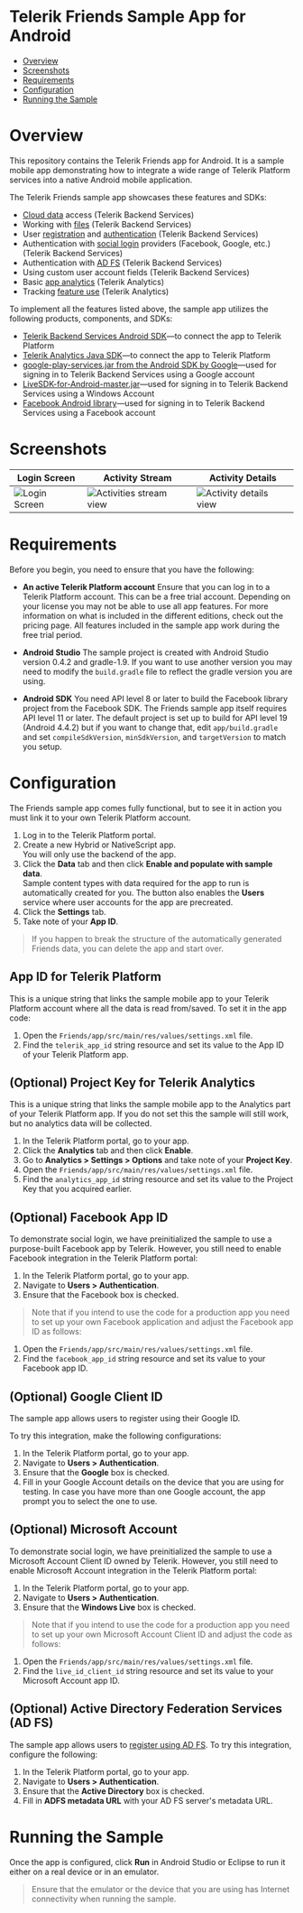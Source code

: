 
# Telerik Friends Sample App for Android

<a id="top"></a>
* [Overview](#overview)
* [Screenshots](#screenshots)
* [Requirements](#requirements)
* [Configuration](#configuration)
* [Running the Sample](#running-the-sample)

# Overview

This repository contains the Telerik Friends app for Android. It is a sample mobile app demonstrating how to integrate a wide range of Telerik Platform services into a native Android mobile application.

The Telerik Friends sample app showcases these features and SDKs:

- [Cloud data](http://docs.telerik.com/platform/backend-services/android/data/introduction) access (Telerik Backend Services)
- Working with [files](http://docs.telerik.com/platform/backend-services/android/files/introduction) (Telerik Backend Services)
- User [registration](http://docs.telerik.com/platform/backend-services/android/users/users-register) and [authentication](http://docs.telerik.com/platform/backend-services/android/users/users-authenticate) (Telerik Backend Services)
- Authentication with [social login](http://docs.telerik.com/platform/backend-services/android/users/social-login/introduction) providers (Facebook, Google, etc.) (Telerik Backend Services)
- Authentication with [AD FS](http://docs.telerik.com/platform/backend-services/android/users/adfs-login/introduction) (Telerik Backend Services)
- Using custom user account fields (Telerik Backend Services)
- Basic [app analytics](http://docs.telerik.com/platform/analytics/getting-started/introduction) (Telerik Analytics)
- Tracking [feature use](http://docs.telerik.com/platform/analytics/client/reports/feature-use) (Telerik Analytics)

To implement all the features listed above, the sample app utilizes the following products, components, and SDKs:

- [Telerik Backend Services Android SDK](http://docs.telerik.com/platform/backend-services/android/getting-started-android-sdk)&mdash;to connect the app to Telerik Platform
- [Telerik Analytics Java SDK](http://docs.telerik.com/platform/analytics/sdk/java/)&mdash;to connect the app to Telerik Platform
- [google-play-services.jar from the Android SDK by Google](http://developer.android.com/sdk/index.html)&mdash;used for signing in to Telerik Backend Services using a Google account
- [LiveSDK-for-Android-master.jar](https://github.com/liveservices/LiveSDK-for-Android)&mdash;used for signing in to Telerik Backend Services using a Windows Account
- [Facebook Android library](https://developers.facebook.com/docs/android/getting-started)&mdash;used for signing in to Telerik Backend Services using a Facebook account

# Screenshots

Login Screen|Activity Stream|Activity Details
---|---|---
![Login Screen](https://raw.githubusercontent.com/telerik/platform-friends-android/master/screenshots/android-login-screen.png)|![Activities stream view](https://raw.githubusercontent.com/telerik/platform-friends-android/master/screenshots/android-activities-stream.png)|![Activity details view](https://raw.githubusercontent.com/telerik/platform-friends-android/master/screenshots/android-activity-details.png)


# Requirements

Before you begin, you need to ensure that you have the following:

- **An active Telerik Platform account**
Ensure that you can log in to a Telerik Platform account. This can be a free trial account. Depending on your license you may not be able to use all app features. For more information on what is included in the different editions, check out the pricing page. All features included in the sample app work during the free trial period.

- **Android Studio** The sample project is created with Android Studio version 0.4.2 and gradle-1.9. If you want to use another version you may need to modify the `build.gradle` file to reflect the gradle version you are using.

- **Android SDK** You need API level 8 or later to build the Facebook library project from the Facebook SDK. The Friends sample app itself requires API level 11 or later. The default project is set up to build for API level 19 (Android 4.4.2) but if you want to change that, edit `app/build.gradle` and set `compileSdkVersion`, `minSdkVersion`, and `targetVersion` to match you setup.

# Configuration

The Friends sample app comes fully functional, but to see it in action you must link it to your own Telerik Platform account.

1. Log in to the Telerik Platform portal.
2. Create a new Hybrid or NativeScript app.<br>
	You will only use the backend of the app.
3. Click the **Data** tab and then click **Enable and populate with sample data**.<br>
	Sample content types with data required for the app to run is automatically created for you. The button also enables the **Users** service where user accounts for the app are precreated.
3. Click the **Settings** tab.
4. Take note of your **App ID**.

> If you happen to break the structure of the automatically generated Friends data, you can delete the app and start over.

## App ID for Telerik Platform

This is a unique string that links the sample mobile app to your Telerik Platform account where all the data is read from/saved. To set it in the app code:

1. Open the `Friends/app/src/main/res/values/settings.xml` file.
2. Find the `telerik_app_id` string resource and set its value to the App ID of your Telerik Platform app.

## (Optional) Project Key for Telerik Analytics

This is a unique string that links the sample mobile app to the Analytics part of your Telerik Platform app. If you do not set this the sample will still work, but no analytics data will be collected.
	
1. In the Telerik Platform portal, go to your app.
2. Click the **Analytics** tab and then click **Enable**.
3. Go to **Analytics > Settings > Options** and take note of your **Project Key**.
4. Open the `Friends/app/src/main/res/values/settings.xml` file.
5. Find the `analytics_app_id` string resource and set its value to the Project Key that you acquired earlier.

## (Optional) Facebook App ID

To demonstrate social login, we have preinitialized the sample to use a purpose-built Facebook app by Telerik. However, you still need to enable Facebook integration in the Telerik Platform portal:

1. In the Telerik Platform portal, go to your app.
2. Navigate to **Users > Authentication**.
3. Ensure that the Facebook box is checked.

> Note that if you intend to use the code for a production app you need to set up your own Facebook application and adjust the Facebook app ID as follows:
	
1. Open the `Friends/app/src/main/res/values/settings.xml` file.
2. Find the `facebook_app_id` string resource and set its value to your Facebook app ID.

## (Optional) Google Client ID

The sample app allows users to register using their Google ID.

To try this integration, make the following configurations:

1. In the Telerik Platform portal, go to your app.
2. Navigate to **Users > Authentication**.
3. Ensure that the **Google** box is checked.
4. Fill in your Google Account details on the device that you are using for testing. In case you have more than one Google account, the app prompt you to select the one to use.

## (Optional) Microsoft Account

To demonstrate social login, we have preinitialized the sample to use a  Microsoft Account Client ID owned by Telerik. However, you still need to enable Microsoft Account integration in the Telerik Platform portal:

1. In the Telerik Platform portal, go to your app.
2. Navigate to **Users > Authentication**.
3. Ensure that the **Windows Live** box is checked.

> Note that if you intend to use the code for a production app you need to set up your own Microsoft Account Client ID and adjust the code as follows:

1. Open the `Friends/app/src/main/res/values/settings.xml` file.
2. Find the `live_id_client_id` string resource and set its value to your Microsoft Account app ID.

## (Optional) Active Directory Federation Services (AD FS)

The sample app allows users to [register using AD FS](http://docs.telerik.com/platform/backend-services/javascript/users/adfs-login/introduction). To try this integration, configure the following:

1. In the Telerik Platform portal, go to your app.
2. Navigate to **Users > Authentication**.
5. Ensure that the **Active Directory** box is checked.
6. Fill in **ADFS metadata URL** with your AD FS server's metadata URL.

# Running the Sample

Once the app is configured, click **Run** in Android Studio or Eclipse to run it either on a real device or in an emulator.

> Ensure that the emulator or the device that you are using has Internet connectivity when running the sample.



